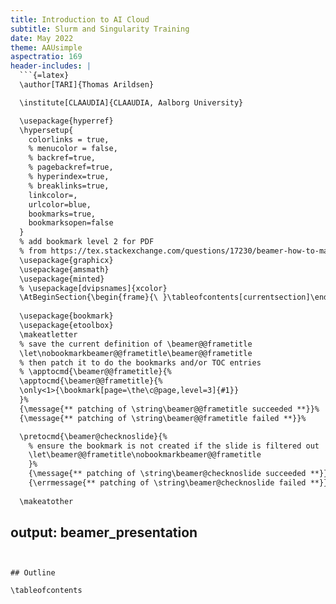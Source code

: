 ```yaml
---
title: Introduction to AI Cloud 
subtitle: Slurm and Singularity Training
date: May 2022
theme: AAUsimple
aspectratio: 169
header-includes: |
  ```{=latex}
  \author[TARI]{Thomas Arildsen}

  \institute[CLAAUDIA]{CLAAUDIA, Aalborg University}

  \usepackage{hyperref}
  \hypersetup{
    colorlinks = true,
    % menucolor = false,
    % backref=true,
    % pagebackref=true,
    % hyperindex=true,
    % breaklinks=true,
    linkcolor=,
    urlcolor=blue,
    bookmarks=true,
    bookmarksopen=false
  }
  % add bookmark level 2 for PDF
  % from https://tex.stackexchange.com/questions/17230/beamer-how-to-make-each-frame-appear-in-the-pdf-toc
  \usepackage{graphicx}
  \usepackage{amsmath}
  \usepackage{minted}
  % \usepackage[dvipsnames]{xcolor}  
  \AtBeginSection{\begin{frame}{\ }\tableofcontents[currentsection]\end{frame}}
  
  \usepackage{bookmark}
  \usepackage{etoolbox}
  \makeatletter
  % save the current definition of \beamer@@frametitle
  \let\nobookmarkbeamer@@frametitle\beamer@@frametitle
  % then patch it to do the bookmarks and/or TOC entries
  % \apptocmd{\beamer@@frametitle}{%
  \apptocmd{\beamer@@frametitle}{%
  \only<1>{\bookmark[page=\the\c@page,level=3]{#1}}
  }%
  {\message{** patching of \string\beamer@@frametitle succeeded **}}%
  {\message{** patching of \string\beamer@@frametitle failed **}}%

  \pretocmd{\beamer@checknoslide}{%
    % ensure the bookmark is not created if the slide is filtered out
    \let\beamer@@frametitle\nobookmarkbeamer@@frametitle
    }%
    {\message{** patching of \string\beamer@checknoslide succeeded **}}%
    {\errmessage{** patching of \string\beamer@checknoslide failed **}}%
  
  \makeatother
  ```
output:
  beamer_presentation
---
```


## Outline

\tableofcontents
